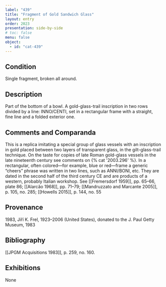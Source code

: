 ```yaml
---
label: "439"
title: "Fragment of Gold Sandwich Glass"
layout: entry
order: 2023
presentation: side-by-side
# toc: false
menu: false
object:
  - id: "cat-439"
---
```


## Condition

Single fragment, broken all around.

## Description

Part of the bottom of a bowl. A gold-glass-trail inscription in two rows divided by a line: INNO/CENTI, set in a rectangular frame with a straight, fine line and a folded exterior one.

## Comments and Comparanda

This is a replica imitating a special group of glass vessels with an inscription in gold placed between two layers of transparent glass, in the gilt-glass-trail technique. On the taste for copies of late Roman gold-glass vessels in the late nineteenth century see comments on {% cat '2003.296' %}. In a rectangular, often colored—for example, blue or red—frame a generic “cheers” phrase was written in two lines, such as ANNI/BONI, etc. They are dated in the second half of the third century CE and are products of a western, probably Italian workshop. See [[Fremersdorf 1959]], pp. 65–66, plate 86; [[Alarcão 1968]], pp. 71–79; [[Mandruzzato and Marcante 2005]], p. 105, no. 285; [[Howells 2015]], p. 144, no. 55

## Provenance

1983, Jiří K. Frel, 1923–2006 (United States), donated to the J. Paul Getty Museum, 1983

## Bibliography

[[JPGM Acquisitions 1983]], p. 259, no. 160.

## Exhibitions

None